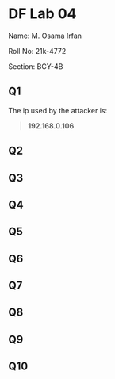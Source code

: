 # DF Lab 04
Name: M. Osama Irfan

Roll No: 21k-4772

Section: BCY-4B
## Q1
The ip used by the attacker is: 
> **192.168.0.106** 

## Q2
> 

## Q3


## Q4


## Q5


## Q6


## Q7


## Q8


## Q9


## Q10
